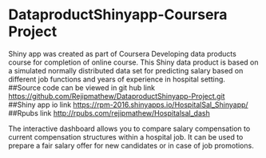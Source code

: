 # DataproductShinyapp-Coursera Project
 Shiny app was created as part of Coursera Developing data products course for completion of online course.
This Shiny data product is based on a simulated normally distributed data set for predicting salary based on different job functions and years of experience in hospital setting.  
        ##Source code can be viewed in git hub link https://github.com/Rejipmathew/DataproductShinyapp-Project.git      
        ##Shiny app io link https://rpm-2016.shinyapps.io/HospitalSal_Shinyapp/  
        ##Rpubs link http://rpubs.com/rejipmathew/Hospitalsal_dash  
        
The interactive dashboard allows you to compare salary compensation to
current compensation structures within a hospital job. It can be used to
prepare a fair salary offer for new candidates or in case of job promotions.
